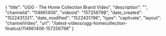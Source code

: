 {
    "title": "UGG - The Home Collection Brand Video",
    "description": "",
    "channelid": "114661406",
    "videoid": "157256798",
    "date_created": "1522431321",
    "date_modified": "1522431796",
    "type": "captivate",
    "layout": "channelVideo",
    "url": "\/latest-videos\/ugg-homecollection-finalcut\/114661406-157256798"
}